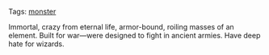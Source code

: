 Tags: [monster](Monsters)

Immortal, crazy from eternal life, armor-bound, roiling masses of an element. Built for war—were designed to fight in ancient armies. Have deep hate for wizards.